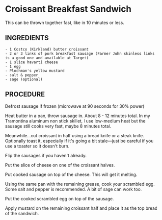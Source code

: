 # Croissant Breakfast Sandwich

This can be thrown together fast, like in 10 minutes or less.

## INGREDIENTS
    - 1 Costco (Kirkland) butter croissant  
    - 2 or 3 links of pork breakfast sausage (Farmer John skinless links is a good one and available at Target)
    - 1 slice havarti cheese  
    - 1 egg  
    - Plochman's yellow mustard  
    - salt & pepper  
    - sage (optional)  
    
## PROCEDURE

Defrost sausage if frozen (microwave at 90 seconds for 30% power)  
    
Heat butter in a pan, throw sausage in. About 8 - 12 minutes total. In my Tramontina aluminum non stick skillet, I use low-medium heat but the sausage still cooks very fast, maybe 8 minutes total.  

Meanwhile…cut croissant in half using a bread knife or a steak knife. Optionally toast it, especially if it's going a bit stale—just be careful if you use a toaster so it doesn't burn.  

Flip the sausages if you haven't already.  

Put the slice of cheese on one of the croissant halves.  

Put cooked sausage on top of the cheese. This will get it melting.  

Using the same pan with the remaining grease, cook your scrambled egg. Some salt and pepper is recommended. A bit of sage can work too.  

Put the cooked scrambled egg on top of the sausage.   

Apply mustard on the remaining croissant half and place it as the top bread of the sandwich.  